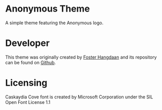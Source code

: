 # Anonymous Theme
A simple theme featuring the Anonymous logo.

# Developer
This theme was originally created by [Foster Hangdaan](http://www.fosterhangdaan.com) and its repository can be found on [Github](https://github.com/FosterHangdaan/grub-themes).

# Licensing
Caskaydia Cove font is created by Microsoft Corporation under the SIL Open Font License 1.1
